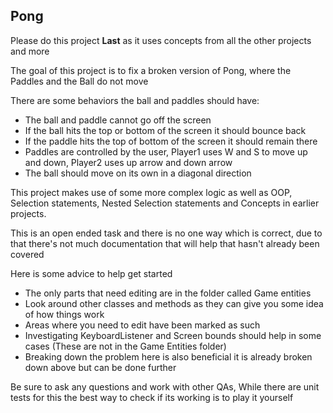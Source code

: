 ## **Pong**

Please do this project **Last** as it uses concepts from all the other projects and more

The goal of this project is to fix a broken version of Pong, where the Paddles and the Ball do not move 

There are some behaviors the ball and paddles should have:

- The ball and paddle cannot go off the screen
- If the ball hits the top or bottom of the screen it should bounce back
- If the paddle hits the top of bottom of the screen it should remain there
- Paddles are controlled by the user, Player1 uses W and S to move up and down, Player2 uses up arrow and down arrow
- The ball should move on its own in a diagonal direction
 
 This project makes use of some more complex logic as well as OOP, Selection statements, Nested Selection statements and Concepts in earlier projects.

This is an open ended task and there is no one way which is correct, due to that there's not much documentation that will help that hasn't already been covered

Here is some advice to help get started

- The only parts that need editing are in the folder called Game entities
- Look around other classes and methods as they can give you some idea of how things work
- Areas where you need to edit have been marked as such
- Investigating KeyboardListener and Screen bounds should help in some cases (These are not in the Game Entities folder)
- Breaking down the problem here is also beneficial it is already broken down above but can be done further
 
Be sure to ask any questions and work with other QAs, While there are unit tests for this the best way to check if its working is to play it yourself

